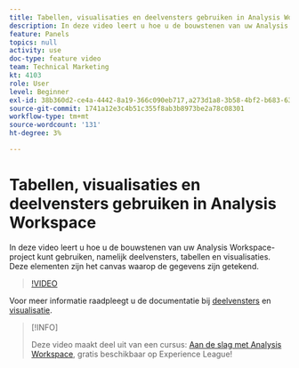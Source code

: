 ```yaml
---
title: Tabellen, visualisaties en deelvensters gebruiken in Analysis Workspace
description: In deze video leert u hoe u de bouwstenen van uw Analysis Workspace-project kunt gebruiken, namelijk deelvensters, tabellen en visualisaties. Deze elementen zijn het canvas waarop de gegevens zijn getekend.
feature: Panels
topics: null
activity: use
doc-type: feature video
team: Technical Marketing
kt: 4103
role: User
level: Beginner
exl-id: 38b360d2-ce4a-4442-8a19-366c090eb717,a273d1a8-3b58-4bf2-b683-638d26a1cc4e
source-git-commit: 1741a12e3c4b51c355f8ab3b8973be2a78c08301
workflow-type: tm+mt
source-wordcount: '131'
ht-degree: 3%

---
```


# Tabellen, visualisaties en deelvensters gebruiken in Analysis Workspace

In deze video leert u hoe u de bouwstenen van uw Analysis Workspace-project kunt gebruiken, namelijk deelvensters, tabellen en visualisaties. Deze elementen zijn het canvas waarop de gegevens zijn getekend.

>[!VIDEO](https://video.tv.adobe.com/v/30369/?quality=12)

Voor meer informatie raadpleegt u de documentatie bij [deelvensters](https://experienceleague.adobe.com/docs/analytics/analyze/analysis-workspace/panels/panels.html) en [visualisatie](https://experienceleague.adobe.com/docs/analytics/analyze/analysis-workspace/visualizations/freeform-analysis-visualizations.html).

>[!INFO]
>
> Deze video maakt deel uit van een cursus: [Aan de slag met Analysis Workspace](https://experienceleague.adobe.com/?recommended=Analytics-U-1-2020.1.workspace), gratis beschikbaar op Experience League!
